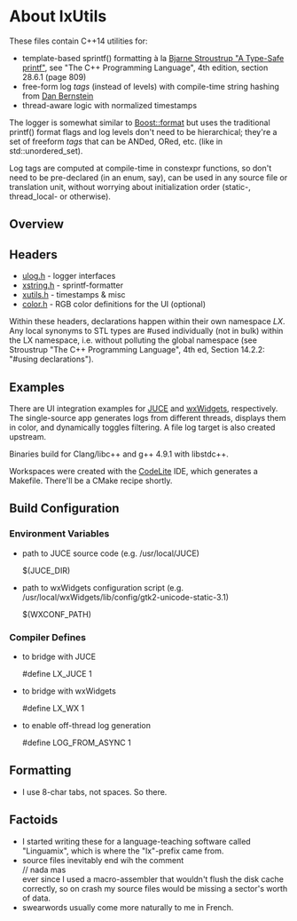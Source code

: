 # About lxUtils

These files contain C++14 utilities for:

* template-based sprintf() formatting à la [Bjarne Stroustrup "A Type-Safe printf"][1], see "The C++ Programming Language", 4th edition, section 28.6.1 (page 809)
* free-form log _tags_ (instead of levels) with compile-time string hashing from [Dan Bernstein][2]
* thread-aware logic with normalized timestamps

The logger is somewhat similar to [Boost::format](http://www.boost.org/doc/libs/1_59_0/libs/format/doc/format.html) but uses the traditional printf() format flags and log levels don't need to be hierarchical; they're a set of freeform _tags_ that can be ANDed, ORed, etc. (like in std::unordered_set).  

Log tags are computed at compile-time in constexpr functions, so don't need to be pre-declared (in an enum, say), can be used in any source file or translation unit, without worrying about initialization order (static-, thread_local- or otherwise).

[1]: http://www.stroustrup.com/C++11FAQ.html#variadic-templates
[2]: http://www.cse.yorku.ca/~oz/hash.html


## Overview

## Headers

* [ulog.h](inc/lx/ulog.h) - logger interfaces
* [xstring.h](inc/lx/xstring.h) - sprintf-formatter
* [xutils.h](inc/lx/xutils.h) - timestamps & misc
* [color.h](inc/lx/color.h) - RGB color definitions for the UI (optional)

Within these headers, declarations happen within their own namespace _LX_. Any local synonyms to STL types are \#used individually (not in bulk) within the LX namespace, i.e. without polluting the global namespace (see Stroustrup "The C++ Programming Language", 4th ed, Section 14.2.2: "\#using declarations"). 


## Examples

There are UI integration examples for [JUCE](http://www.juce.com) and [wxWidgets](http://www.wxwidgets.org), respectively. The single-source app generates logs from different threads, displays them in color, and dynamically toggles filtering. A file log target is also created upstream.  

Binaries build for Clang/libc++ and g++ 4.9.1 with libstdc++.  

Workspaces were created with the [CodeLite](http://www.codelite.org) IDE, which generates a Makefile. There'll be a CMake recipe shortly.


## Build Configuration

### Environment Variables

* path to JUCE source code (e.g. /usr/local/JUCE)  

    $(JUCE_DIR)

* path to wxWidgets configuration script (e.g. /usr/local/wxWidgets/lib/config/gtk2-unicode-static-3.1)  

    $(WXCONF_PATH)


### Compiler Defines

* to bridge with JUCE  

    \#define LX_JUCE 1

* to bridge with wxWidgets  

    \#define LX_WX 1

* to enable off-thread log generation  

    \#define LOG_FROM_ASYNC 1


## Formatting

* I use 8-char tabs, not spaces. So there.


## Factoids

* I started writing these for a language-teaching software called "Linguamix", which is where the "lx"-prefix came from.
* source files inevitably end wih the comment  
    // nada mas  
  ever since I used a macro-assembler that wouldn't flush the disk cache correctly, so on crash my source files would be missing a sector's worth of data.
* swearwords usually come more naturally to me in French.
